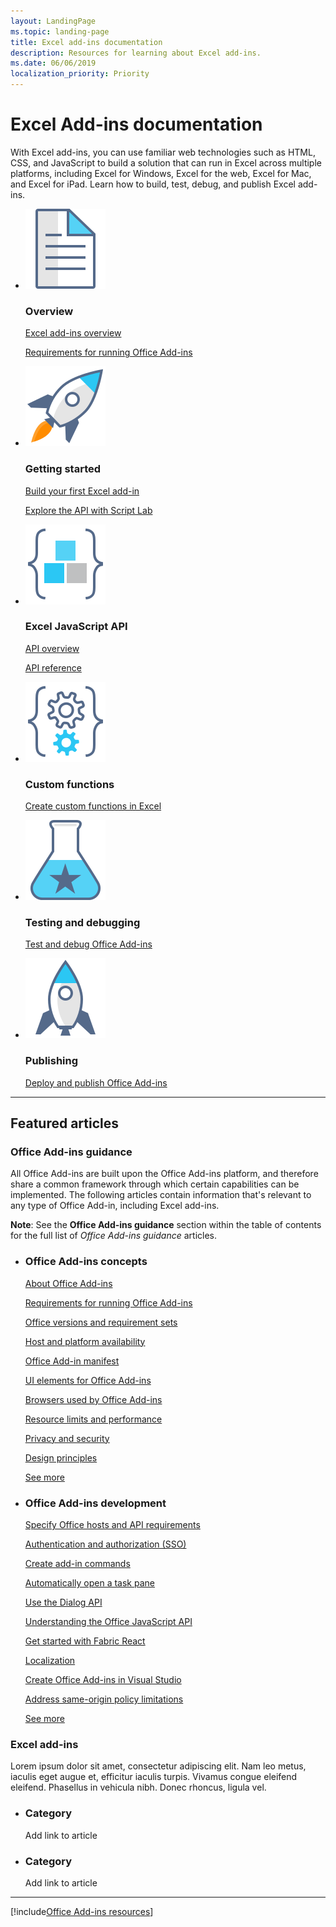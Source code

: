 ```yaml
---
layout: LandingPage
ms.topic: landing-page
title: Excel add-ins documentation
description: Resources for learning about Excel add-ins.
ms.date: 06/06/2019
localization_priority: Priority
---
```


# Excel Add-ins documentation

With Excel add-ins, you can use familiar web technologies such as HTML, CSS, and JavaScript to build a solution that can run in Excel across multiple platforms, including Excel for Windows, Excel for the web, Excel for Mac, and Excel for iPad. Learn how to build, test, debug, and publish Excel add-ins.

<ul class="panelContent cardsF">
    <li>
        <div class="cardSize">
            <div class="cardPadding">
                <div class="card">
                    <div class="cardImageOuter">
                        <div class="cardImage">
                            <img src="../images/index-excel/i_article.svg" alt="Overview" />
                        </div>
                    </div>
                    <div class="cardText">
                        <h3>Overview</h3>
                        <p><a href="excel-add-ins-overview.md">Excel add-ins overview</a></p>
                        <p><a href="../concepts/requirements-for-running-office-add-ins.md">Requirements for running Office Add-ins</a></p>
                    </div>
                </div>
            </div>
        </div>
    </li>
    <li>
        <div class="cardSize">
            <div class="cardPadding">
                <div class="card">
                    <div class="cardImageOuter">
                        <div class="cardImage">
                            <img src="../images/index-excel/i_get-started.svg" alt="Getting started" />
                        </div>
                    </div>
                    <div class="cardText">
                        <h3>Getting started</h3>
                        <p><a href="excel-add-ins-get-started-overview.md">Build your first Excel add-in</a></p>
                        <p><a href="../overview/explore-with-script-lab.md">Explore the API with Script Lab</a></p>
                    </div>
                </div>
            </div>
        </div>
    </li>
    <li>
        <div class="cardSize">
            <div class="cardPadding">
                <div class="card">
                    <div class="cardImageOuter">
                        <div class="cardImage">
                            <img src="../images/index-excel/i_code-blocks.svg" alt="Excel JavaScript API" />
                        </div>
                    </div>
                    <div class="cardText">
                        <h3>Excel JavaScript API</h3>
                        <p><a href="../reference/overview/excel-add-ins-reference-overview.md">API overview</a></p>
                        <p><a href="/javascript/api/excel">API reference</a></p>
                    </div>
                </div>
            </div>
        </div>
    </li>
</ul>
<ul class="panelContent cardsF">
    <li>
        <div class="cardSize">
            <div class="cardPadding">
                <div class="card">
                    <div class="cardImageOuter">
                        <div class="cardImage">
                            <img src="../images/index-excel/i_code-automate.svg" alt="Custom functions" />
                        </div>
                    </div>
                    <div class="cardText">
                        <h3>Custom functions</h3>
                        <p><a href="custom-functions-overview.md">Create custom functions in Excel</a></p>
                    </div>
                </div>
            </div>
        </div>
    </li>
    <li>
        <div class="cardSize">
            <div class="cardPadding">
                <div class="card">
                    <div class="cardImageOuter">
                        <div class="cardImage">
                            <img src="../images/index-excel/i_recommended-testing.svg" alt="Testing and debugging" />
                        </div>
                    </div>
                    <div class="cardText">
                        <h3>Testing and debugging</h3>
                        <p><a href="../testing/test-debug-office-add-ins.md">Test and debug Office Add-ins</a></p>
                    </div>
                </div>
            </div>
        </div>
    </li>
    <li>
        <div class="cardSize">
            <div class="cardPadding">
                <div class="card">
                    <div class="cardImageOuter">
                        <div class="cardImage">
                            <img src="../images/index-excel/i_deploy.svg" alt="Publishing" />
                        </div>
                    </div>
                    <div class="cardText">
                        <h3>Publishing</h3>
                        <p><a href="../publish/publish.md">Deploy and publish Office Add-ins</a></p>
                    </div>
                </div>
            </div>
        </div>
    </li>
</ul>

---

<h2>Featured articles</h2>

<h3>Office Add-ins guidance</h3>
<p>All Office Add-ins are built upon the Office Add-ins platform, and therefore share a common framework through which certain capabilities can be implemented. The following articles contain information that's relevant to any type of Office Add-in, including Excel add-ins.</p>
<p><b>Note</b>: See the <b>Office Add-ins guidance</b> section within the table of contents for the full list of <i>Office Add-ins guidance</i> articles.</p>
<ul class="panelContent cardsW">
    <li>
        <div class="cardSize">
            <div class="cardPadding">
                <div class="card">
                    <div class="cardText">
                        <h3>Office Add-ins concepts</h3>
                        <p><a href="../overview/office-add-ins.md">About Office Add-ins</a></p>
                        <p><a href="../concepts/requirements-for-running-office-add-ins.md">Requirements for running Office Add-ins</a></p>
                        <p><a href="../develop/office-versions-and-requirement-sets.md">Office versions and requirement sets</a></p>
                        <p><a href="../overview/office-add-in-availability.md">Host and platform availability</a></p>
                        <p><a href="../develop/add-in-manifests.md">Office Add-in manifest</a></p>
                        <p><a href="../design/interface-elements.md">UI elements for Office Add-ins</a></p>
                        <p><a href="../concepts/browsers-used-by-office-web-add-ins.md">Browsers used by Office Add-ins</a></p>
                        <p><a href="../concepts/resource-limits-and-performance-optimization.md">Resource limits and performance</a></p>
                        <p><a href="../concepts/privacy-and-security.md">Privacy and security</a></p>
                        <p><a href="../design/add-in-design.md">Design principles</a></p>
                        <p><a href="../concepts/add-in-development-best-practices.md">See more <span class="icon docon docon-chevron-right-light" aria-hidden="true"></span></a></p>
                    </div>
                </div>
            </div>
        </div>
    </li>
    <li>
        <div class="cardSize">
            <div class="cardPadding">
                <div class="card">
                    <div class="cardText">
                        <h3>Office Add-ins development</h3>
                        <p><a href="../develop/specify-office-hosts-and-api-requirements.md">Specify Office hosts and API requirements</a></p>
                        <p><a href="../develop/sso-in-office-add-ins.md">Authentication and authorization (SSO)</a></p>
                        <p><a href="../develop/create-addin-commands.md">Create add-in commands</a></p>
                        <p><a href="../develop/automatically-open-a-task-pane-with-a-document.md">Automatically open a task pane</a></p>
                        <p><a href="../develop/dialog-api-in-office-add-ins.md">Use the Dialog API</a></p>
                        <p><a href="../develop/understanding-the-javascript-api-for-office.md">Understanding the Office JavaScript API</a></p>
                        <p><a href="../design/using-office-ui-fabric-react.md">Get started with Fabric React</a></p>
                        <p><a href="../develop/localization.md">Localization</a></p>
                        <p><a href="../develop/create-and-debug-office-add-ins-in-visual-studio.md">Create Office Add-ins in Visual Studio</a></p>
                        <p><a href="../develop/addressing-same-origin-policy-limitations.md">Address same-origin policy limitations</a></p>
                        <p><a href="../develop/addressing-same-origin-policy-limitations.md">See more <span class="icon docon docon-chevron-right-light" aria-hidden="true"></span></a></p>
                    </div>
                </div>
            </div>
        </div>
    </li>
</ul>

<h3>Excel add-ins</h3>
<p>Lorem ipsum dolor sit amet, consectetur adipiscing elit. Nam leo metus, iaculis eget augue et, efficitur iaculis turpis. Vivamus congue eleifend eleifend. Phasellus in vehicula nibh. Donec rhoncus, ligula vel.
</p>

<ul class="panelContent cardsW">
    <li>
        <div class="cardSize">
            <div class="cardPadding">
                <div class="card">
                    <div class="cardText">
                        <h3>Category</h3>
                        <p>Add link to article</p>
                    </div>
                </div>
            </div>
        </div>
    </li>
    <li>
        <div class="cardSize">
            <div class="cardPadding">
                <div class="card">
                    <div class="cardText">
                        <h3>Category</h3>
                        <p>Add link to article</p>
                    </div>
                </div>
            </div>
        </div>
    </li>
</ul>

---

[!include[Office Add-ins resources](../includes/landing-page-resources.md)]
